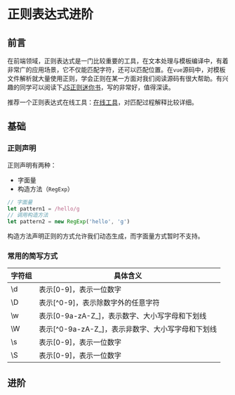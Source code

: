 # 正则表达式进阶

## 前言

在前端领域，正则表达式是一门比较重要的工具，在文本处理与模板编译中，有着非常广的应用场景，它不仅能匹配字符，还可以匹配位置。在`vue`源码中，对模板文件解析就大量使用正则，学会正则在某一方面对我们阅读源码有很大帮助。有兴趣的同学可以阅读下[JS正则迷你书](https://github.com/qdlaoyao/js-regex-mini-book)，写的非常好，值得深读。

推荐一个正则表达式在线工具：[在线工具](https://regexr-cn.com/)，对匹配过程解释比较详细。

## 基础

### 正则声明

正则声明有两种：

- 字面量
- 构造方法（`RegExp`）

```JavaScript
// 字面量
let pattern1 = /hello/g
// 调用构造方法
let pattern2 = new RegExp('hello', 'g')
```

构造方法声明正则的方式允许我们动态生成，而字面量方式暂时不支持。

### 常用的简写方式

| 字符组 | 具体含义 |
| --- | --- |
| \d | 表示[0-9]，表示一位数字 |
| \D | 表示[^0-9]，表示除数字外的任意字符 |
| \w | 表示[0-9a-zA-Z_]，表示数字、大小写字母和下划线 |
| \W | 表示[^0-9a-zA-Z_]，表示非数字、大小写字母和下划线 |
| \s | 表示[0-9]，表示一位数字 |
| \S | 表示[0-9]，表示一位数字 |

## 进阶

